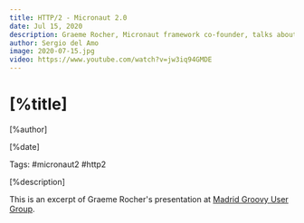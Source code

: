 ```yaml
---
title: HTTP/2 - Micronaut 2.0
date: Jul 15, 2020
description: Graeme Rocher, Micronaut framework co-founder, talks about Micronaut 2.0 HTTP/2 support.
author: Sergio del Amo
image: 2020-07-15.jpg
video: https://www.youtube.com/watch?v=jw3iq94GMDE
---
```


# [%title]

[%author]

[%date]

Tags: #micronaut2 #http2

[%description]

This is an excerpt of Graeme Rocher's presentation at [Madrid Groovy User Group](https://www.madridgug.com/2020/07/micronaut-2.html).
